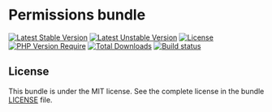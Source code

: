 # Permissions bundle

[![Latest Stable Version](https://poser.pugx.org/softspring/permissions-bundle/v/stable.svg)](https://packagist.org/packages/softspring/permissions-bundle)
[![Latest Unstable Version](https://poser.pugx.org/softspring/permissions-bundle/v/unstable.svg)](https://packagist.org/packages/softspring/permissions-bundle)
[![License](https://poser.pugx.org/softspring/permissions-bundle/license.svg)](https://packagist.org/packages/softspring/permissions-bundle)
[![PHP Version Require](http://poser.pugx.org/softspring/permissions-bundle/require/php)](https://packagist.org/packages/softspring/permissions-bundle)
[![Total Downloads](https://poser.pugx.org/softspring/permissions-bundle/downloads)](https://packagist.org/packages/softspring/permissions-bundle)
[![Build status](https://github.com/softspring/permissions-bundle/actions/workflows/php.yml/badge.svg?branch=5.2)](https://github.com/softspring/permissions-bundle/actions/workflows/php.yml)

## License

This bundle is under the MIT license. See the complete license in the bundle [LICENSE](LICENSE) file.

